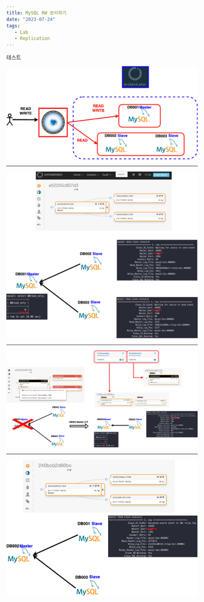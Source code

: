```yaml
---
title: MySQL RW 분리하기
date: "2023-07-24"
tags:
   - Lab
   - Replication
---
```


테스트

![](structure.png)

***

![](beforeErrorStatus.png)

***

![](afterErrorStatus.png)

***

![](recoverErrorStatus.png)